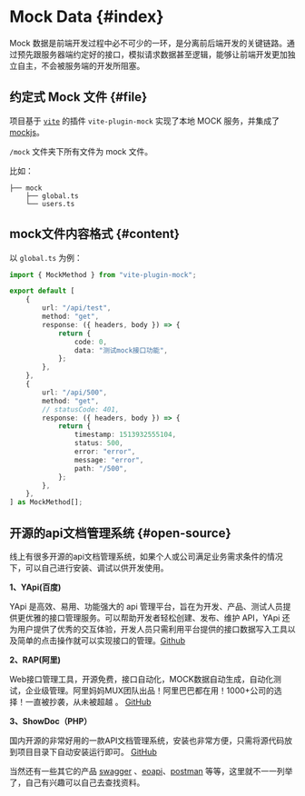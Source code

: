# Mock Data {#index}

Mock 数据是前端开发过程中必不可少的一环，是分离前后端开发的关键链路。通过预先跟服务器端约定好的接口，模拟请求数据甚至逻辑，能够让前端开发更加独立自主，不会被服务端的开发所阻塞。


## 约定式 Mock 文件 {#file}

项目基于 [`vite`](https://github.com/vitejs/vite) 的插件 `vite-plugin-mock` 实现了本地 MOCK 服务，并集成了[mockjs](https://github.com/nuysoft/Mock)。


`/mock` 文件夹下所有文件为 mock 文件。

比如：

```
├── mock
    ├── global.ts
    └── users.ts
```

## mock文件内容格式 {#content}

以 `global.ts` 为例：

```ts
import { MockMethod } from "vite-plugin-mock";

export default [
	{
		url: "/api/test",
		method: "get",
		response: ({ headers, body }) => {
			return {
				code: 0,
				data: "测试mock接口功能",
			};
		},
	},
	{
		url: "/api/500",
		method: "get",
		// statusCode: 401,
		response: ({ headers, body }) => {
			return {
				timestamp: 1513932555104,
				status: 500,
				error: "error",
				message: "error",
				path: "/500",
			};
		},
	},
] as MockMethod[];
```

## 开源的api文档管理系统 {#open-source}


线上有很多开源的api文档管理系统，如果个人或公司满足业务需求条件的情况下，可以自己进行安装、调试以供开发使用。



**1、YApi(百度)**

YApi 是高效、易用、功能强大的 api 管理平台，旨在为开发、产品、测试人员提供更优雅的接口管理服务。可以帮助开发者轻松创建、发布、维护 API，YApi 还为用户提供了优秀的交互体验，开发人员只需利用平台提供的接口数据写入工具以及简单的点击操作就可以实现接口的管理。[Github](https://github.com/YMFE/yapi)

**2、RAP(阿里)**

Web接口管理工具，开源免费，接口自动化，MOCK数据自动生成，自动化测试，企业级管理。阿里妈妈MUX团队出品！阿里巴巴都在用！1000+公司的选择！一直被抄袭，从未被超越 。
[GitHub](https://github.com/thx/rap2-delos)

**3、ShowDoc（PHP）**

国内开源的非常好用的一款API文档管理系统，安装也非常方便，只需将源代码放到项目目录下自动安装运行即可。
[GitHub](https://github.com/star7th/showdoc)

当然还有一些其它的产品 [swagger](https://swagger.io/) 、[eoapi](https://www.eoapi.cn/)、[postman](https://www.postman.com/) 等等，这里就不一一列举了，自己有兴趣可以自己去查找资料。
